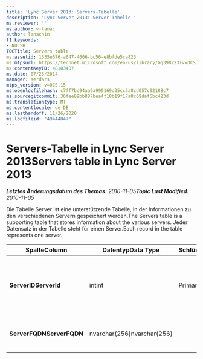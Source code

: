 ```yaml
---
title: 'Lync Server 2013: Servers-Tabelle'
description: 'Lync Server 2013: Server-Tabelle.'
ms.reviewer: ''
ms.author: v-lanac
author: lanachin
f1.keywords:
- NOCSH
TOCTitle: Servers table
ms:assetid: 1535e676-a647-4606-bc56-e8bfde5ca823
ms:mtpsurl: https://technet.microsoft.com/en-us/library/Gg398223(v=OCS.15)
ms:contentKeyID: 48183487
ms.date: 07/23/2014
manager: serdars
mtps_version: v=OCS.15
ms.openlocfilehash: c7ff7bd94aa6a999169d35cc3a8cd057c92188c7
ms.sourcegitcommit: 36fee89bb887bea4f18b19f17a8c69daf5bc423d
ms.translationtype: MT
ms.contentlocale: de-DE
ms.lasthandoff: 11/26/2020
ms.locfileid: "49444847"
---
```

# <a name="servers-table-in-lync-server-2013"></a><span data-ttu-id="a6edf-103">Servers-Tabelle in Lync Server 2013</span><span class="sxs-lookup"><span data-stu-id="a6edf-103">Servers table in Lync Server 2013</span></span>

<div data-xmlns="http://www.w3.org/1999/xhtml">

<div class="topic" data-xmlns="http://www.w3.org/1999/xhtml" data-msxsl="urn:schemas-microsoft-com:xslt" data-cs="https://msdn.microsoft.com/">

<div data-asp="https://msdn2.microsoft.com/asp">



</div>

<div id="mainSection">

<div id="mainBody"><span data-ttu-id="a6edf-104">

<span> </span></span><span class="sxs-lookup"><span data-stu-id="a6edf-104">

<span> </span></span></span>

<span data-ttu-id="a6edf-105">_**Letztes Änderungsdatum des Themas:** 2010-11-05_</span><span class="sxs-lookup"><span data-stu-id="a6edf-105">_**Topic Last Modified:** 2010-11-05_</span></span>

<span data-ttu-id="a6edf-106">Die Tabelle Server ist eine unterstützende Tabelle, in der Informationen zu den verschiedenen Servern gespeichert werden.</span><span class="sxs-lookup"><span data-stu-id="a6edf-106">The Servers table is a supporting table that stores information about the various servers.</span></span> <span data-ttu-id="a6edf-107">Jeder Datensatz in der Tabelle steht für einen Server.</span><span class="sxs-lookup"><span data-stu-id="a6edf-107">Each record in the table represents one server.</span></span>


<table>
<colgroup>
<col style="width: 25%" />
<col style="width: 25%" />
<col style="width: 25%" />
<col style="width: 25%" />
</colgroup>
<thead>
<tr class="header">
<th><span data-ttu-id="a6edf-108">Spalte</span><span class="sxs-lookup"><span data-stu-id="a6edf-108">Column</span></span></th>
<th><span data-ttu-id="a6edf-109">Datentyp</span><span class="sxs-lookup"><span data-stu-id="a6edf-109">Data Type</span></span></th>
<th><span data-ttu-id="a6edf-110">Schlüssel/Index</span><span class="sxs-lookup"><span data-stu-id="a6edf-110">Key/Index</span></span></th>
<th><span data-ttu-id="a6edf-111">Details</span><span class="sxs-lookup"><span data-stu-id="a6edf-111">Details</span></span></th>
</tr>
</thead>
<tbody>
<tr class="odd">
<td><p><span data-ttu-id="a6edf-112"><strong>ServerID</strong></span><span class="sxs-lookup"><span data-stu-id="a6edf-112"><strong>ServerId</strong></span></span></p></td>
<td><p><span data-ttu-id="a6edf-113">int</span><span class="sxs-lookup"><span data-stu-id="a6edf-113">int</span></span></p></td>
<td><p><span data-ttu-id="a6edf-114">Primary</span><span class="sxs-lookup"><span data-stu-id="a6edf-114">Primary</span></span></p></td>
<td><p><span data-ttu-id="a6edf-115">Eindeutige Nummer, die diesen Server identifiziert.</span><span class="sxs-lookup"><span data-stu-id="a6edf-115">Unique number identifying this server.</span></span></p></td>
</tr>
<tr class="even">
<td><p><span data-ttu-id="a6edf-116"><strong>ServerFQDN</strong></span><span class="sxs-lookup"><span data-stu-id="a6edf-116"><strong>ServerFQDN</strong></span></span></p></td>
<td><p><span data-ttu-id="a6edf-117">nvarchar(256)</span><span class="sxs-lookup"><span data-stu-id="a6edf-117">nvarchar(256)</span></span></p></td>
<td><p> </p></td>
<td><p><span data-ttu-id="a6edf-118">Server-FQDN</span><span class="sxs-lookup"><span data-stu-id="a6edf-118">Server FQDN.</span></span></p></td>
</tr>
</tbody>
</table><span data-ttu-id="a6edf-119">


</div>

<span> </span>

</div>

</div>

</span><span class="sxs-lookup"><span data-stu-id="a6edf-119">


</div>

<span> </span>

</div>

</div>

</span></span></div>

